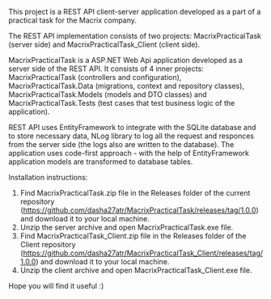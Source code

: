 This project is a REST API client-server application developed as a part of a practical task for the Macrix company.

The REST API implementation consists of two projects: MacrixPracticalTask (server side) and MacrixPracticalTask_Client (client side).

MacrixPracticalTask is a ASP.NET Web Api application developed as a server side of the REST API.
It consists of 4 inner projects: MacrixPracticalTask (controllers and configuration), MacrixPracticalTask.Data (migrations, context and repository classes), MacrixPracticalTask.Models (models and DTO classes) and MacrixPracticalTask.Tests (test cases that test business logic of the application).

REST API uses EntityFramework to integrate with the SQLite database and to store necessary data, NLog library to log all the request and responces from the server side (the logs also are written to the database).
The application uses code-first approach - with the help of EntityFramework application models are transformed to database tables.

Installation instructions:
1) Find MacrixPracticalTask.zip file in the Releases folder of the current repository (https://github.com/dasha27atr/MacrixPracticalTask/releases/tag/1.0.0) and download it to your local machine.
2) Unzip the server archive and open MacrixPracticalTask.exe file.
3) Find MacrixPracticalTask_Client.zip file in the Releases folder of the Client repository (https://github.com/dasha27atr/MacrixPracticalTask_Client/releases/tag/1.0.0) and download it to your local machine.
4) Unzip the client archive and open MacrixPracticalTask_Client.exe file.

Hope you will find it useful :)
